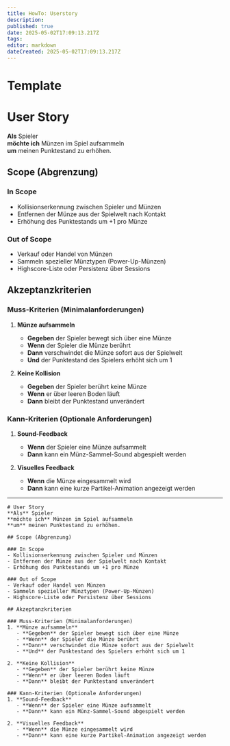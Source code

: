 ```yaml
---
title: HowTo: Userstory
description: 
published: true
date: 2025-05-02T17:09:13.217Z
tags: 
editor: markdown
dateCreated: 2025-05-02T17:09:13.217Z
---
```


# Template

# User Story
**Als** Spieler  
**möchte ich** Münzen im Spiel aufsammeln  
**um** meinen Punktestand zu erhöhen.

## Scope (Abgrenzung)

### In Scope
- Kollisionserkennung zwischen Spieler und Münzen  
- Entfernen der Münze aus der Spielwelt nach Kontakt  
- Erhöhung des Punktestands um +1 pro Münze

### Out of Scope
- Verkauf oder Handel von Münzen  
- Sammeln spezieller Münztypen (Power-Up-Münzen)  
- Highscore-Liste oder Persistenz über Sessions

## Akzeptanzkriterien

### Muss-Kriterien (Minimalanforderungen)
1. **Münze aufsammeln**  
   - **Gegeben** der Spieler bewegt sich über eine Münze  
   - **Wenn** der Spieler die Münze berührt  
   - **Dann** verschwindet die Münze sofort aus der Spielwelt  
   - **Und** der Punktestand des Spielers erhöht sich um 1

2. **Keine Kollision**  
   - **Gegeben** der Spieler berührt keine Münze  
   - **Wenn** er über leeren Boden läuft  
   - **Dann** bleibt der Punktestand unverändert

### Kann-Kriterien (Optionale Anforderungen)
1. **Sound-Feedback**  
   - **Wenn** der Spieler eine Münze aufsammelt  
   - **Dann** kann ein Münz-Sammel-Sound abgespielt werden

2. **Visuelles Feedback**  
   - **Wenn** die Münze eingesammelt wird  
   - **Dann** kann eine kurze Partikel-Animation angezeigt werden

---
```
# User Story
**Als** Spieler  
**möchte ich** Münzen im Spiel aufsammeln  
**um** meinen Punktestand zu erhöhen.

## Scope (Abgrenzung)

### In Scope
- Kollisionserkennung zwischen Spieler und Münzen  
- Entfernen der Münze aus der Spielwelt nach Kontakt  
- Erhöhung des Punktestands um +1 pro Münze

### Out of Scope
- Verkauf oder Handel von Münzen  
- Sammeln spezieller Münztypen (Power-Up-Münzen)  
- Highscore-Liste oder Persistenz über Sessions

## Akzeptanzkriterien

### Muss-Kriterien (Minimalanforderungen)
1. **Münze aufsammeln**  
   - **Gegeben** der Spieler bewegt sich über eine Münze  
   - **Wenn** der Spieler die Münze berührt  
   - **Dann** verschwindet die Münze sofort aus der Spielwelt  
   - **Und** der Punktestand des Spielers erhöht sich um 1

2. **Keine Kollision**  
   - **Gegeben** der Spieler berührt keine Münze  
   - **Wenn** er über leeren Boden läuft  
   - **Dann** bleibt der Punktestand unverändert

### Kann-Kriterien (Optionale Anforderungen)
1. **Sound-Feedback**  
   - **Wenn** der Spieler eine Münze aufsammelt  
   - **Dann** kann ein Münz-Sammel-Sound abgespielt werden

2. **Visuelles Feedback**  
   - **Wenn** die Münze eingesammelt wird  
   - **Dann** kann eine kurze Partikel-Animation angezeigt werden

```


